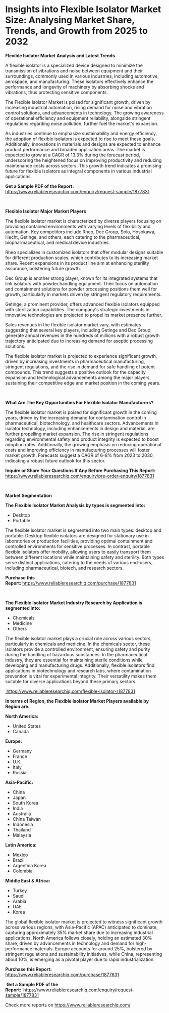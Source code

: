 <p><h1>Insights into Flexible Isolator Market Size: Analysing Market Share, Trends, and Growth from 2025 to 2032</h1></p><p><strong>Flexible Isolator Market Analysis and Latest Trends</strong></p>
<p><p>A flexible isolator is a specialized device designed to minimize the transmission of vibrations and noise between equipment and their surroundings, commonly used in various industries, including automotive, aerospace, and manufacturing. These isolators effectively enhance the performance and longevity of machinery by absorbing shocks and vibrations, thus protecting sensitive components.</p><p>The Flexible Isolator Market is poised for significant growth, driven by increasing industrial automation, rising demand for noise and vibration control solutions, and advancements in technology. The growing awareness of operational efficiency and equipment reliability, alongside stringent regulations regarding noise pollution, further fuel the market's expansion. </p><p>As industries continue to emphasize sustainability and energy efficiency, the adoption of flexible isolators is expected to rise to meet these goals. Additionally, innovations in materials and designs are expected to enhance product performance and broaden application areas. The market is expected to grow at a CAGR of 13.3% during the forecast period, underscoring the heightened focus on improving productivity and reducing maintenance costs across sectors. This growth trend indicates a promising future for flexible isolators as integral components in various industrial applications.</p></p>
<p><strong>Get a Sample PDF of the Report:&nbsp;</strong> <a href="https://www.reliableresearchiq.com/enquiry/request-sample/1877831?utm_campaign=2580&utm_medium=2&utm_source=Github&utm_content=ia&utm_term=11042025&utm_id=flexible-isolator">https://www.reliableresearchiq.com/enquiry/request-sample/1877831</a></p>
<p>&nbsp;</p>
<p><strong>Flexible Isolator Major Market Players</strong></p>
<p><p>The flexible isolator market is characterized by diverse players focusing on providing contained environments with varying levels of flexibility and automation. Key competitors include Rheo, Dec Group, Solo, Hosokawa, Hecht, Getinge, and others, each catering to the pharmaceutical, biopharmaceutical, and medical device industries.</p><p>Rheo specializes in customized isolators that offer modular designs suitable for different production scales, which contributes to its increasing market share. Recent expansions in its product line aim at enhancing sterility assurance, bolstering future growth.</p><p>Dec Group is another strong player, known for its integrated systems that link isolators with powder handling equipment. Their focus on automation and containment solutions for powder processing positions them well for growth, particularly in markets driven by stringent regulatory requirements. </p><p>Getinge, a prominent provider, offers advanced flexible isolators equipped with sterilization capabilities. The company's strategic investments in innovative technologies are projected to propel its market presence further.</p><p>Sales revenues in the flexible isolator market vary, with estimates suggesting that several key players, including Getinge and Dec Group, generate annual revenues in the hundreds of millions with a robust growth trajectory anticipated due to increasing demand for aseptic processing solutions.</p><p>The flexible isolator market is projected to experience significant growth, driven by increasing investments in pharmaceutical manufacturing, stringent regulations, and the rise in demand for safe handling of potent compounds. This trend suggests a positive outlook for the capacity expansion and technological advancements among the major players, sustaining their competitive edge and market position in the coming years.</p></p>
<p>&nbsp;</p>
<p><strong>What Are The Key Opportunities For Flexible Isolator Manufacturers?</strong></p>
<p><p>The flexible isolator market is poised for significant growth in the coming years, driven by the increasing demand for contamination control in pharmaceutical, biotechnology, and healthcare sectors. Advancements in isolator technology, including enhancements in design and material, are further propelling market expansion. The rise in stringent regulations regarding environmental safety and product integrity is expected to boost adoption rates. Additionally, the growing emphasis on reducing operational costs and improving efficiency in manufacturing processes will foster market growth. Forecasts suggest a CAGR of 6-8% from 2023 to 2030, indicating a robust future outlook for this sector.</p></p>
<p><strong>Inquire or Share Your Questions If Any Before Purchasing This Report:</strong> <a href="https://www.reliableresearchiq.com/enquiry/pre-order-enquiry/1877831?utm_campaign=2580&utm_medium=2&utm_source=Github&utm_content=ia&utm_term=11042025&utm_id=flexible-isolator">https://www.reliableresearchiq.com/enquiry/pre-order-enquiry/1877831</a></p>
<p>&nbsp;</p>
<p><strong>Market Segmentation</strong></p>
<p><strong>The Flexible Isolator Market Analysis by types is segmented into:</strong></p>
<p><ul><li>Desktop</li><li>Portable</li></ul></p>
<p><p>The flexible isolator market is segmented into two main types: desktop and portable. Desktop flexible isolators are designed for stationary use in laboratories or production facilities, providing optimal containment and controlled environments for sensitive processes. In contrast, portable flexible isolators offer mobility, allowing users to easily transport them between different locations while maintaining safety and sterility. Both types serve distinct applications, catering to the needs of various end-users, including pharmaceutical, biotech, and research sectors.</p></p>
<p><strong>Purchase this Report:&nbsp;</strong><a href="https://www.reliableresearchiq.com/purchase/1877831?utm_campaign=2580&utm_medium=2&utm_source=Github&utm_content=ia&utm_term=11042025&utm_id=flexible-isolator">https://www.reliableresearchiq.com/purchase/1877831</a></p>
<p>&nbsp;</p>
<p><strong>The Flexible Isolator Market Industry Research by Application is segmented into:</strong></p>
<p><ul><li>Chemicals</li><li>Medicine</li><li>Others</li></ul></p>
<p><p>The flexible isolator market plays a crucial role across various sectors, particularly in chemicals and medicine. In the chemicals sector, these isolators provide a controlled environment, ensuring safety and purity during the handling of hazardous substances. In the pharmaceutical industry, they are essential for maintaining sterile conditions while developing and manufacturing drugs. Additionally, flexible isolators find applications in biotechnology and research labs, where contamination prevention is vital for experimental integrity. Their versatility makes them suitable for diverse applications beyond these primary sectors.</p></p>
<p><a href="https://www.reliableresearchiq.com/flexible-isolator-r1877831?utm_campaign=2580&utm_medium=2&utm_source=Github&utm_content=ia&utm_term=11042025&utm_id=flexible-isolator">&nbsp;https://www.reliableresearchiq.com/flexible-isolator-r1877831</a></p>
<p><strong>In terms of Region, the Flexible Isolator Market Players available by Region are:</strong></p>
<p>
    <p> <strong> North America: </strong>
        <ul>
            <li>United States</li>
            <li>Canada</li>
        </ul>
        </p> 
    <p> <strong> Europe: </strong>
        <ul>
            <li>Germany</li>
            <li>France</li>
            <li>U.K.</li>
            <li>Italy</li>
            <li>Russia</li>
        </ul>
        </p> 
    <p> <strong> Asia-Pacific: </strong>
        <ul>
            <li>China</li>
            <li>Japan</li>
            <li>South Korea</li>
            <li>India</li>
            <li>Australia</li>
            <li>China Taiwan</li>
            <li>Indonesia</li>
            <li>Thailand</li>
            <li>Malaysia</li>
        </ul>
        </p> 
    <p> <strong> Latin America: </strong>
        <ul>
            <li>Mexico</li>
            <li>Brazil</li>
            <li>Argentina Korea</li>
            <li>Colombia</li>
        </ul>
        </p> 
    <p> <strong> Middle East & Africa: </strong>
        <ul>
            <li>Turkey</li>
            <li>Saudi</li>
            <li>Arabia</li>
            <li>UAE</li>
            <li>Korea</li>
        </ul>
    </p>
    </p>
<p><p>The global flexible isolator market is projected to witness significant growth across various regions, with Asia-Pacific (APAC) anticipated to dominate, capturing approximately 35% market share due to increasing industrial applications. North America follows closely, holding an estimated 30% share, driven by advancements in technology and demand for high-performance materials. Europe accounts for around 25%, bolstered by stringent regulations and sustainability initiatives, while China, representing about 10%, is emerging as a pivotal player due to rapid industrialization.</p></p>
<p><strong>Purchase this Report: </strong><a href="https://www.reliableresearchiq.com/purchase/1877831?utm_campaign=2580&utm_medium=2&utm_source=Github&utm_content=ia&utm_term=11042025&utm_id=flexible-isolator">https://www.reliableresearchiq.com/purchase/1877831</a></p>
<p>&nbsp;<strong>Get a Sample PDF of the Report:&nbsp;&nbsp;</strong><a href="https://www.reliableresearchiq.com/enquiry/request-sample/1877831?utm_campaign=2580&utm_medium=2&utm_source=Github&utm_content=ia&utm_term=11042025&utm_id=flexible-isolator">https://www.reliableresearchiq.com/enquiry/request-sample/1877831</a></p>
<p><strong></strong></p>
<p>Check more reports on <a href="https://www.reliableresearchiq.com/?utm_campaign=2580&utm_medium=2&utm_source=Github&utm_content=ia&utm_term=11042025&utm_id=flexible-isolator">https://www.reliableresearchiq.com/</a></p>